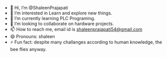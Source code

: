 - 👋 Hi, I’m @ShaleenPrajapati
- 👀 I’m interested in Learn and explore new things.
- 🌱 I’m currently learning PLC Programing.
- 💞️ I’m looking to collaborate on hardware projects.
- 📫 How to reach me, email id is shaleenprajapati54@gmail.com
- 😄 Pronouns: shaleen
- ⚡ Fun fact: despite many challanges according to human knowledge, the bee flies anyway.

<!---
ShaleenPrajapati/ShaleenPrajapati is a ✨ special ✨ repository because its `README.md` (this file) appears on your GitHub profile.
You can click the Preview link to take a look at your changes.
--->
